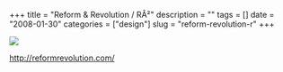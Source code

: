 +++
title = "Reform & Revolution / R&Acirc;&sup2;"
description = ""
tags = []
date = "2008-01-30"
categories = ["design"]
slug = "reform-revolution-r"
+++


 

  <div id="screens-thumbs" class="clearfix">
    <div class="txt-center" id="design-submission"><a href="http://reformrevolution.com/"><img id='bluga-thumbnail-1019' class='bluga-thumbnail large' src='/media/bluga/
wt47f281cbe8497_0.jpg'/></a></div>  
  </div>   
<p><a href="http://reformrevolution.com/">http://reformrevolution.com/</a></p>




